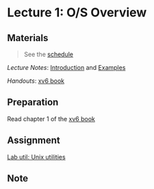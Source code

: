 # Lecture 1: O/S Overview

## Materials

> See the [schedule](https://pdos.csail.mit.edu/6.828/2020/schedule.html)

*Lecture Notes*: [Introduction](https://pdos.csail.mit.edu/6.828/2020/lec/l-overview.txt) and [Examples](https://pdos.csail.mit.edu/6.828/2020/lec/l-overview/)

*Handouts*: [xv6 book](https://pdos.csail.mit.edu/6.828/2020/xv6/book-riscv-rev1.pdf)

## Preparation

Read chapter 1 of the [xv6 book](https://pdos.csail.mit.edu/6.828/2020/xv6/book-riscv-rev1.pdf)

## Assignment

[Lab util: Unix utilities](https://pdos.csail.mit.edu/6.828/2020/labs/util.html)

## Note